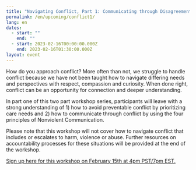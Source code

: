 ```yaml
---
title: "Navigating Conflict, Part 1: Communicating through Disagreement"
permalink: /en/upcoming/conflict1/
lang: en
dates:
  - start: ""
    end: ""
  - start: 2023-02-16T00:00:00.000Z
    end: 2023-02-16T01:30:00.000Z
layout: event
---
```

How do you approach conflict? More often than not, we struggle to handle conflict because we have not been taught how to navigate differing needs and perspectives with respect, compassion and curiosity. When done right, conflict can be an opportunity for connection and deeper understanding.

In part one of this two part workshop series, participants will leave with a strong understanding of 1) how to avoid preventable conflict by prioritizing care needs and 2) how to communicate through conflict by using the four principles of Nonviolent Communication. 

​​Please note that this workshop will not cover how to navigate conflict that includes or escalates to harm, violence or abuse. Further resources on accountability processes for these situations will be provided at the end of the workshop.

[S﻿ign up here for this workshop on February 15th at 4pm PST/7pm EST.](https://us02web.zoom.us/meeting/register/tZUrcemprDspGdSRhhkWadOZ0ox6Ux-1AXOs)